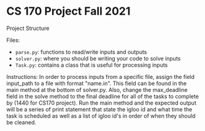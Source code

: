 # CS 170 Project Fall 2021

Project Structure

Files:
- `parse.py`: functions to read/write inputs and outputs
- `solver.py`: where you should be writing your code to solve inputs
- `Task.py`: contains a class that is useful for processing inputs

Instructions:
In order to process inputs from a specific file, assign the field input_path to a file with format "name.in". This field can be found in the main method at the bottom of solver.py. Also, change the max_deadline field in the solve method to the final deadline for all of the tasks to complete by (1440 for CS170 project). Run the main method and the expected output will be a series of print statement that state the igloo id and what time the task is scheduled as well as a list of igloo id's in order of when they should be cleaned.
